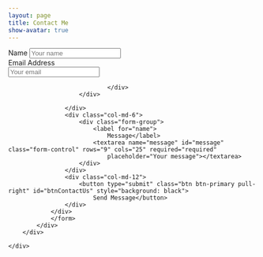 ```yaml
---
layout: page
title: Contact Me
show-avatar: true
---
```

<!--
<form id="contactform" method="POST">

<input type="hidden" name="_next" value="thanks" />
	<input type="hidden" name="_subject" value="Website contact" />

	<input type="text" name="name" placeholder="Your name">
    <input type="email" name="_replyto" placeholder="Your email">
   
    <textarea name="message" placeholder="Your message"></textarea>
    <input type="text" name="_gotcha" style="display:none" />
    <input type="submit" value="Send">
</form>
-->




<div class="container">
    <div class="row">
        <div class="col-md-8">
            <div class="well well-sm">
                <form id="contactform" method="POST">
                <input type="hidden" name="_next" value="thanks" />
				<input type="hidden" name="_subject" value="Website contact" />
				<input type="text" name="_gotcha" style="display:none" />
                <div class="row">
                    <div class="col-md-6">
                        <div class="form-group">
                            <label for="name">
                                Name</label>
                            <input type="text" name="name" class="form-control" id="name" placeholder="Your name" required="required" />
                        </div>
                        <div class="form-group">
                            <label for="email">
                                Email Address</label>
                            <div class="input-group">
                                <span class="input-group-addon"><span class="glyphicon glyphicon-envelope"></span>
                                </span>
                                <input type="email" name="_replyto" class="form-control" id="email" placeholder="Your email" required="required" />

                                </div>
                        </div>
                        
                    </div>
                    <div class="col-md-6">
                        <div class="form-group">
                            <label for="name">
                                Message</label>
                            <textarea name="message" id="message" class="form-control" rows="9" cols="25" required="required"
                                placeholder="Your message"></textarea>
                        </div>
                    </div>
                    <div class="col-md-12">
                        <button type="submit" class="btn btn-primary pull-right" id="btnContactUs" style="background: black">
                            Send Message</button>
                    </div>
                </div>
                </form>
            </div>
        </div>

    </div>
</div>

<script>
    var contactform =  document.getElementById('contactform');
    contactform.setAttribute('action', '//formspree.io/' + 'nabin99sharma' + '@' + 'gmail' + '.' + 'com');
</script>